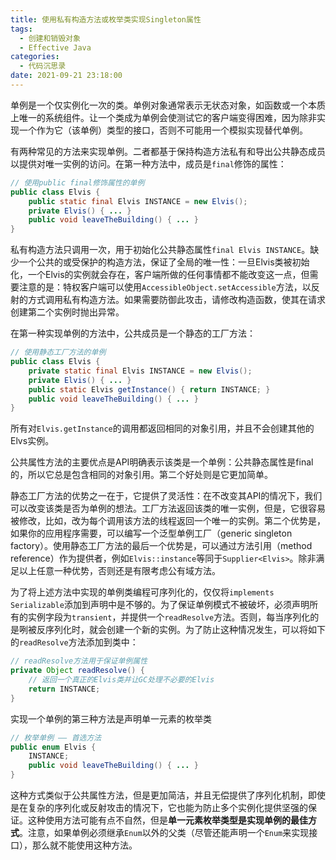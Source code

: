 ```yaml
---
title: 使用私有构造方法或枚举类实现Singleton属性
tags:
  - 创建和销毁对象
  - Effective Java
categories:
  - 代码沉思录
date: 2021-09-21 23:18:00
---
```


单例是一个仅实例化一次的类。单例对象通常表示无状态对象，如函数或一个本质上唯一的系统组件。让一个类成为单例会使测试它的客户端变得困难，因为除非实现一个作为它（该单例）类型的接口，否则不可能用一个模拟实现替代单例。

有两种常见的方法来实现单例。二者都基于保持构造方法私有和导出公共静态成员以提供对唯一实例的访问。在第一种方法中，成员是`final`修饰的属性：

```java
// 使用public final修饰属性的单例
public class Elvis {
    public static final Elvis INSTANCE = new Elvis();
    private Elvis() { ... }
    public void leaveTheBuilding() { ... }
}
```

<!-- more --> 

私有构造方法只调用一次，用于初始化公共静态属性`final Elvis INSTANCE`。缺少一个公共的或受保护的构造方法，保证了全局的唯一性：一旦Elvis类被初始化，一个Elvis的实例就会存在，客户端所做的任何事情都不能改变这一点，但需要注意的是：特权客户端可以使用`AccessibleObject.setAccessible`方法，以反射的方式调用私有构造方法。如果需要防御此攻击，请修改构造函数，使其在请求创建第二个实例时抛出异常。

在第一种实现单例的方法中，公共成员是一个静态的工厂方法：

```java
// 使用静态工厂方法的单例
public class Elvis {
    private static final Elvis INSTANCE = new Elvis();
    private Elvis() { ... }
    public static Elvis getInstance() { return INSTANCE; }
    public void leaveTheBuilding() { ... }
}
```

所有对`Elvis.getInstance`的调用都返回相同的对象引用，并且不会创建其他的Elvs实例。

公共属性方法的主要优点是API明确表示该类是一个单例：公共静态属性是final的，所以它总是包含相同的对象引用。第二个好处则是它更加简单。

静态工厂方法的优势之一在于，它提供了灵活性：在不改变其API的情况下，我们可以改变该类是否为单例的想法。工厂方法返回该类的唯一实例，但是，它很容易被修改，比如，改为每个调用该方法的线程返回一个唯一的实例。第二个优势是，如果你的应用程序需要，可以编写一个泛型单例工厂（generic singleton factory）。使用静态工厂方法的最后一个优势是，可以通过方法引用（method reference）作为提供者，例如`Elvis::instance`等同于`Supplier<Elvis>`。除非满足以上任意一种优势，否则还是有限考虑公有域方法。

为了将上述方法中实现的单例类编程可序列化的，仅仅将`implements Serializable`添加到声明中是不够的。为了保证单例模式不被破坏，必须声明所有的实例字段为`transient`，并提供一个`readResolve`方法。否则，每当序列化的是咧被反序列化时，就会创建一个新的实例。为了防止这种情况发生，可以将如下的`readResolve`方法添加到类中：

```java
// readResolve方法用于保证单例属性
private Object readResolve() {
    // 返回一个真正的Elvis类并让GC处理不必要的Elvis
    return INSTANCE;
}
```

实现一个单例的第三种方法是声明单一元素的枚举类

```java
// 枚举单例 —— 首选方法
public enum Elvis {
    INSTANCE;
    public void leaveTheBuilding() { ... }
}
```

这种方式类似于公共属性方法，但是更加简洁，并且无偿提供了序列化机制，即使是在复杂的序列化或反射攻击的情况下，它也能为防止多个实例化提供坚强的保证。这种使用方法可能有点不自然，但是**单一元素枚举类型是实现单例的最佳方式**。注意，如果单例必须继承`Enum`以外的父类（尽管还能声明一个`Enum`来实现接口），那么就不能使用这种方法。